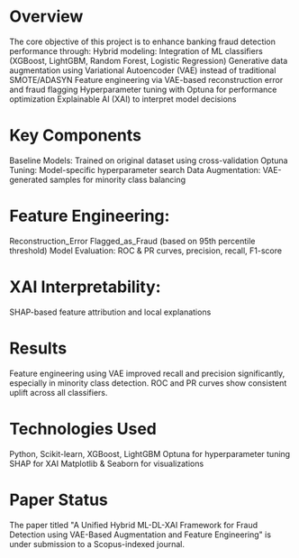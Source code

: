# Overview
The core objective of this project is to enhance banking fraud detection performance through:
Hybrid modeling: Integration of ML classifiers (XGBoost, LightGBM, Random Forest, Logistic Regression)
Generative data augmentation using Variational Autoencoder (VAE) instead of traditional SMOTE/ADASYN
Feature engineering via VAE-based reconstruction error and fraud flagging
Hyperparameter tuning with Optuna for performance optimization
Explainable AI (XAI) to interpret model decisions


# Key Components
Baseline Models: Trained on original dataset using cross-validation
Optuna Tuning: Model-specific hyperparameter search
Data Augmentation: VAE-generated samples for minority class balancing


# Feature Engineering:
Reconstruction_Error
Flagged_as_Fraud (based on 95th percentile threshold)
Model Evaluation: ROC & PR curves, precision, recall, F1-score


# XAI Interpretability:
SHAP-based feature attribution and local explanations


# Results
Feature engineering using VAE improved recall and precision significantly, especially in minority class detection. ROC and PR curves show consistent uplift across all classifiers.


# Technologies Used
Python, Scikit-learn, XGBoost, LightGBM
Optuna for hyperparameter tuning
SHAP for XAI
Matplotlib & Seaborn for visualizations


# Paper Status
The paper titled "A Unified Hybrid ML-DL-XAI Framework for Fraud Detection using VAE-Based Augmentation and Feature Engineering" is under submission to a Scopus-indexed journal.
